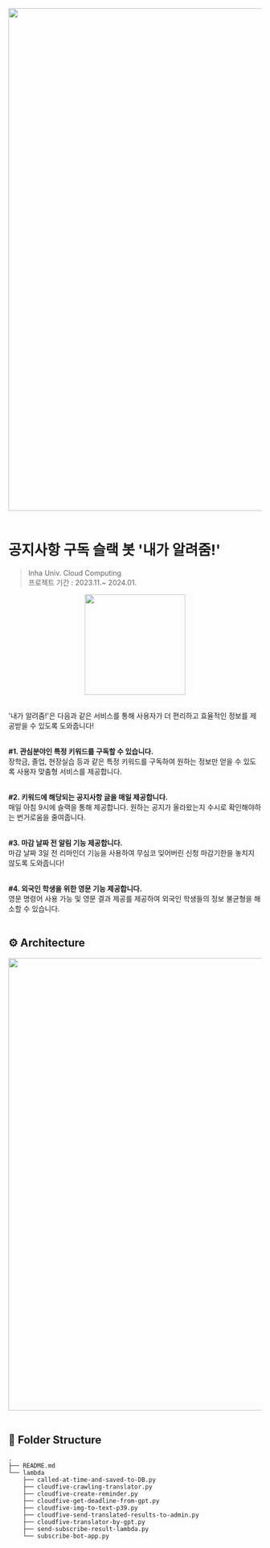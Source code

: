 <div align="center"><img src="https://github.com/CLOUDFIVE-TEAM/notiU/assets/61011209/c8314e05-ff68-4e37-a41a-d35ce36cf1fa" width="1000" /></div>

<br>

# 공지사항 구독 슬랙 봇 '내가 알려줌!'

> Inha Univ. Cloud Computing <br>
  프로젝트 기간 : 2023.11.~ 2024.01. <br>
<div align="center"><img src="https://github.com/CLOUDFIVE-TEAM/notiU/assets/61011209/3a33ca74-27ad-4a4a-861b-21d78f0d771b" width="200" /></div> <br>

'내가 알려줌!'은 다음과 같은 서비스를 통해 사용자가 더 편리하고 효율적인 정보를 제공받을 수 있도록 도와줍니다! <br><br>

<b>#1. 관심분야인 특정 키워드를 구독할 수 있습니다.</b><br>
장학금, 졸업, 현장실습 등과 같은 특정 키워드를 구독하여 원하는 정보만 얻을 수 있도록 사용자 맞춤형 서비스를 제공합니다. <br><br>

<b>#2. 키워드에 해당되는 공지사항 글을 매일 제공합니다. </b><br>
매일 아침 9시에 슬랙을 통해 제공합니다. 원하는 공지가 올라왔는지 수시로 확인해야하는 번거로움을 줄여줍니다.<br><br>

<b>#3. 마감 날짜 전 알림 기능 제공합니다. </b><br>
마감 날짜 3일 전 리마인더 기능을 사용하여 무심코 잊어버린 신청 마감기한을 놓치지 않도록 도와줍니다!<br><br>

<b>#4. 외국인 학생을 위한 영문 기능 제공합니다. </b><br>
영문 명령어 사용 가능 및 영문 결과 제공를 제공하여 외국인 학생들의 정보 불균형을 해소할 수 있습니다. <br><br>


## ⚙️ Architecture
<div align="center"><img src="https://github.com/CLOUDFIVE-TEAM/notiU/assets/61011209/06cf3ec9-9f86-4d81-bcad-a3d72e8c3b65" width="900" align="center"/></div>

<br>

## 📁 Folder Structure
```
.
├── README.md
└── lambda
    ├── called-at-time-and-saved-to-DB.py
    ├── cloudfive-crawling-translator.py
    ├── cloudfive-create-reminder.py
    ├── cloudfive-get-deadline-from-gpt.py
    ├── cloudfive-img-to-text-p39.py
    ├── cloudfive-send-translated-results-to-admin.py
    ├── cloudfive-translator-by-gpt.py
    ├── send-subscribe-result-lambda.py
    └── subscribe-bot-app.py
```

<!-- ![architecture](https://github.com/CLOUDFIVE-TEAM/notiU/assets/61011209/06cf3ec9-9f86-4d81-bcad-a3d72e8c3b65) -->
<!-- ![logo](https://github.com/CLOUDFIVE-TEAM/notiU/assets/61011209/3a33ca74-27ad-4a4a-861b-21d78f0d771b) -->
<!-- ![cloudfive_info](https://github.com/CLOUDFIVE-TEAM/notiU/assets/61011209/c8314e05-ff68-4e37-a41a-d35ce36cf1fa)-->


